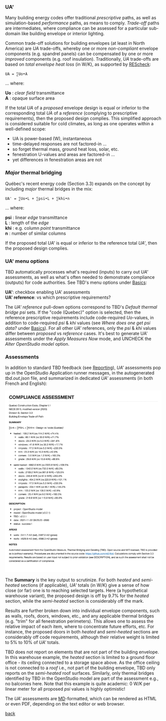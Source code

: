 ### UA'

Many building energy codes offer traditional _prescriptive_ paths, as well as simulation-based _performance_ paths, as means to comply. _Trade-off_ paths are intermediates, where compliance can be assessed for a particular sub-domain like building envelope or interior lighting.

Common trade-off solutions for building envelopes (at least in North America) are _UA_ trade-offs, whereby one or more _non-compliant_ envelope components (e.g. spandrel panels) can be compensated by one or more _improved_ components (e.g. roof insulation). Traditionally, _UA_ trade-offs are based on _total envelope heat loss_ (in W/K), as supported by [REScheck](https://www.energycodes.gov/rescheck):

```
UA = ∑Uo•A
```
... where:

__Uo__ : _clear field_ transmittance  
__A__ : opaque surface area  

If the total _UA_ of a _proposed_ envelope design is equal or inferior to the corresponding total _UA_ of a _reference_ (complying to prescriptive requirements), then the proposed design complies. This simplified approach is considered suitable for cold climates, as long as one operates within a well-defined scope:  

- UA is power-based (W), instantaneous
- time-delayed responses are not factored-in ...
- so forget thermal mass, ground heat loss, solar, etc.
- fenestration U-values and areas are factored-in ...
- yet differences in fenestration areas are not

### _Major_ thermal bridging

Québec's recent energy code (Section 3.3) expands on the concept by including _major_ thermal bridges in the mix:
```
UA' = ∑Uo•L + ∑psi•L + ∑khi•n
```
... where:

__psi__ : linear _edge_ transmittance  
__L__ : length of the _edge_  
__khi__ : e.g. column _point_ transmittance  
__n__ : number of similar columns  

If the proposed total _UA'_ is equal or inferior to the reference total _UA'_, then the proposed design complies.

### UA' menu options

TBD automatically processes what's required (inputs) to carry out _UA'_ assessments, as well as what's often needed to demonstrate compliance (outputs) for code authorities. See TBD's menu options under [Basics](./basics.html "Basic TBD workflow"):

__UA'__: checkbox enabling UA' assessments  
__UA' reference__: vs which prescriptive requirements?

The _UA' reference_ pull-down options correspond to TBD's _Default thermal bridge psi_ sets. If the "code (Quebec)" option is selected, then the reference prescriptive requirements include code-required _Uo_-values, in addition to code-required _psi_ & _khi_ values (see _Where does one get psi data?_ under [Basics](./basics.html "Basic TBD workflow")). For all other _UA'_ references, only the _psi_ & _khi_ values differ between _proposed_ vs _reference_ cases. It's best to generate UA' assessments under the _Apply Measures Now_ mode, and UNCHECK the _Alter OpenStudio model_ option.

### Assessments

In addition to standard TBD feedback (see [Reporting](./reports.html "What TBD reports back")), _UA'_ assessments pop up in the OpenStudio Application runner messages, in the autogenerated _tbd.out.json_ file, and summarized in dedicated _UA'_ assessments (in both French and English):  

![UA Assessment](../assets/images/UA.png "UA Assessment")

The __Summary__ is the key output to scrutinize. For both _heated_ and _semi-heated_ sections (if applicable), _UA'_ totals (in W/K) give a sense of how close (or far) one is to reaching selected targets. Here (a hypothetical warehouse variant), the proposed design is off by 9.7% for the _heated_ section, while the _semi-heated_ section is considerably off the mark.

Results are further broken down into individual envelope components, such as walls, roofs, doors, windows, etc., and any applicable thermal bridges (e.g. "trim" for all fenestration perimeters). This allows one to assess the relative impact of each item, where to concentrate future efforts, etc. For instance, the proposed doors in both _heated_ and _semi-heated_ sections are considerably off code requirements, although their relative weight is limited to 5% to 10% of _UA'_ totals.

TBD does not report on elements that are not part of the building envelope. In this warehouse example, the _heated_ section is limited to a ground floor office - its ceiling connected to a storage space above. As the office ceiling is not connected to a _roof_ i.e., not part of the building envelope, TBD only reports on the _semi-heated_ roof surfaces. Similarly, only thermal bridges identified by TBD in the OpenStudio model are part of the assessment e.g., no balconies here. Note that this example is quite academic: 0 W/K per linear meter for all proposed _psi_ values is highly optimistic!

The _UA'_ assessments are [MD](https://en.wikipedia.org/wiki/Markdown)-formatted, which can be rendered as HTML or even PDF, depending on the text editor or web browser.

[back](../index.html "Thermal Bridging & Derating")  
